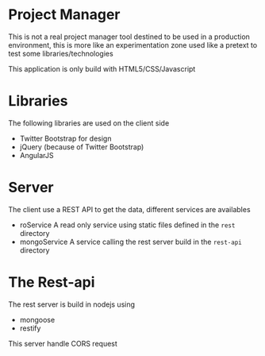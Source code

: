 # Project Manager

This is not a real project manager tool destined to be used in a production
environment, this is more like an experimentation zone used like a pretext to
test some libraries/technologies

This application is only build with HTML5/CSS/Javascript

# Libraries

The following libraries are used on the client side

 * Twitter Bootstrap for design
 * jQuery (because of Twitter Bootstrap)
 * AngularJS

# Server

The client use a REST API to get the data, different services are availables

 * roService A read only service using static files defined in the `rest`
   directory
 * mongoService A service calling the rest server build in the `rest-api`
   directory

# The Rest-api

The rest server is build in nodejs using

 * mongoose
 * restify

This server handle CORS request

